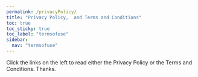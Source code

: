 ```yaml
---
permalink: /privacyPolicy/
title: "Privacy Policy,  and Terms and Conditions"
toc: true
toc_sticky: true
toc_label: "termsofuse"
sidebar:
  nav: "termsofuse"
---
```


Click the links on the left to read either the Privacy Policy or the Terms and Conditions. Thanks.
